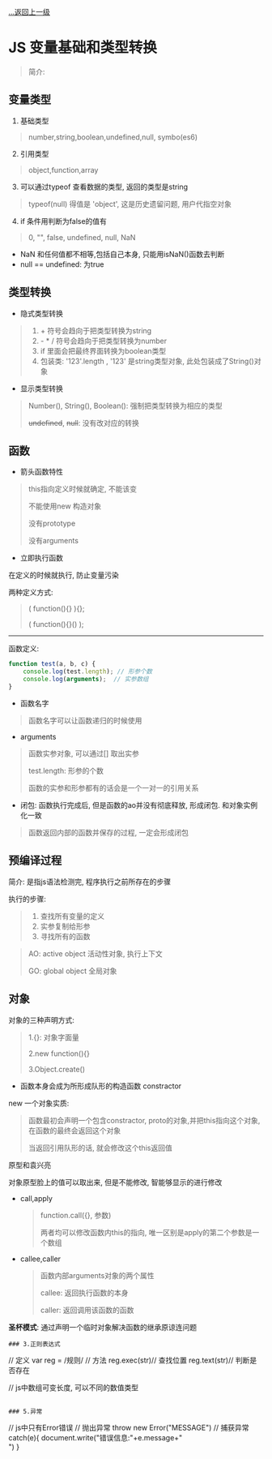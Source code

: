 [...返回上一级](...)

# JS 变量基础和类型转换

> 简介: 

## 变量类型

1. 基础类型

> number,string,boolean,undefined,null, symbo(es6)

2. 引用类型

> object,function,array

3. 可以通过typeof 查看数据的类型, 返回的类型是string

>  typeof(null) 得值是 'object', 这是历史遗留问题, 用户代指空对象

4. if 条件用判断为false的值有

> 0, "", false, undefined, null, NaN

- NaN 和任何值都不相等,包括自己本身, 只能用isNaN()函数去判断
- null == undefined:  为true

## 类型转换

- 隐式类型转换

> 1. \+ 符号会趋向于把类型转换为string
> 2. \- \* / 符号会趋向于把类型转换为number
> 3. if 里面会把最终界面转换为boolean类型
> 4. 包装类: '123'.length , '123' 是string类型对象, 此处包装成了String()对象

- 显示类型转换

> Number(), String(), Boolean(): 强制把类型转换为相应的类型
>
> ~~undefined~~, ~~null~~: 没有改对应的转换

## 函数



- 箭头函数特性

> this指向定义时候就确定, 不能该变
>
> 不能使用new 构造对象
>
> 没有prototype
>
> 没有arguments

- 立即执行函数

在定义的时候就执行, 防止变量污染

两种定义方式:

> ( function(){} ){};
>
> ( function(){}() );



***



函数定义:

```js
function test(a, b, c) {
    console.log(test.length); // 形参个数
    console.log(arguments);  // 实参数组
}
```

- 函数名字

> 函数名字可以让函数递归的时候使用

- arguments

> 函数实参对象, 可以通过[] 取出实参
>
> test.length: 形参的个数
>
> 函数的实参和形参都有的话会是一个一对一的引用关系

- 闭包: 函数执行完成后, 但是函数的ao并没有彻底释放, 形成闭包. 和对象实例化一致

> 函数返回内部的函数并保存的过程, 一定会形成闭包

## 预编译过程



简介: 是指js语法检测完, 程序执行之前所存在的步骤



执行的步骤: 

> 1. 查找所有变量的定义
> 2. 实参复制给形参
> 3. 寻找所有的函数

> AO: active object 活动性对象, 执行上下文
>
> GO: global object 全局对象

## 对象

对象的三种声明方式:

> 1.{}: 对象字面量
>
> 2.new function(){}
>
> 3.Object.create()

- 函数本身会成为所形成队形的构造函数 constractor

new 一个对象实质:

> 函数最初会声明一个包含constractor, proto的对象,并把this指向这个对象, 在函数的最终会返回这个对象
>
> 当返回引用队形的话, 就会修改这个this返回值

原型和袁兴亮

对象原型脸上的值可以取出来,  但是不能修改, 智能够显示的进行修改

- call,apply

  > function.call({}, 参数)
  >
  > 两者均可以修改函数内this的指向, 唯一区别是apply的第二个参数是一个数组

- callee,caller

  > 函数内部arguments对象的两个属性
  >
  > callee: 返回执行函数的本身
  >
  > caller: 返回调用该函数的函数

**圣杯模式**: 通过声明一个临时对象解决函数的继承原谅连问题



```
### 3.正则表达式

```
// 定义
var reg = /规则/
// 方法
reg.exec(str)// 查找位置
reg.text(str)// 判断是否存在





// js中数组可变长度, 可以不同的数值类型
```

### 5.异常
```
// js中只有Error错误
// 抛出异常
throw new Error("MESSAGE")
// 捕获异常
catch(e){
    document.write("错误信息:"+e.message+"<br>")
}

```
